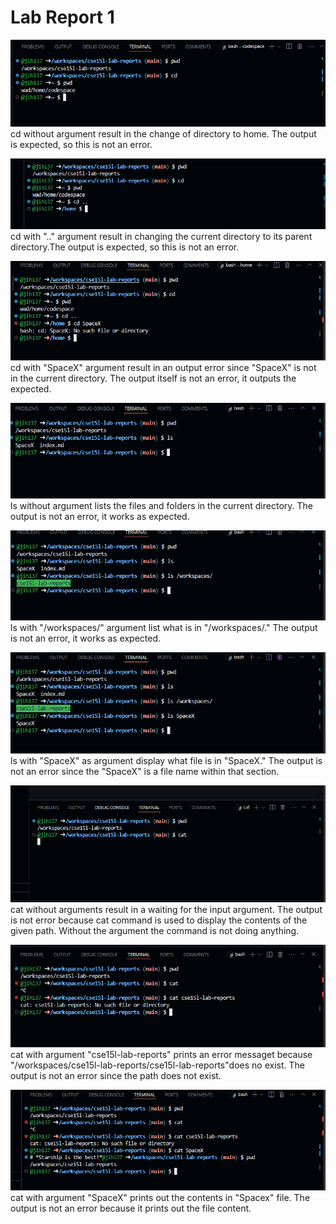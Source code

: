  # Lab Report 1  

    
![Image](lab1-cd-1.png)  
cd without argument result in the change of directory to home.
The output is expected, so this is not an error.

![Image](lab1-cd-2.png)  
cd with ".." argument result in changing the current directory to 
its parent directory.The output is expected, so this is not an error.

![Image](lab1-cd-3.png)  
cd with "SpaceX" argument result in an output error since "SpaceX" is not
in the current directory. The output itself is not an error, it outputs the expected.

![Image](lab1-ls-1.png)  
ls without argument lists the files and folders in the current directory.
The output is not an error, it works as expected.

![Image](lab1-ls-2.png)  
ls with "/workspaces/" argument list what is in "/workspaces/."
The output is not an error, it works as expected.

![Image](lab1-ls-3.png)  
ls with "SpaceX" as argument display what file is in "SpaceX."
The output is not an error since the "SpaceX" is a file name within that
section.

![Image](lab1-cat-1.png)  
cat without arguments result in a waiting for the input argument.
The output is not error because cat command is used to display the contents
of the given path. Without the argument the command is not doing anything.

![Image](lab1-cat-2.png)  
cat with argument "cse15l-lab-reports" prints an error messaget because
"/workspaces/cse15l-lab-reports/cse15l-lab-reports"does no exist.
The output is not an error since the path does not exist.

![Image](lab1-cat-3.png)  
cat with argument "SpaceX" prints out the contents in "Spacex" file.
The output is not an error because it prints out the file content. 
